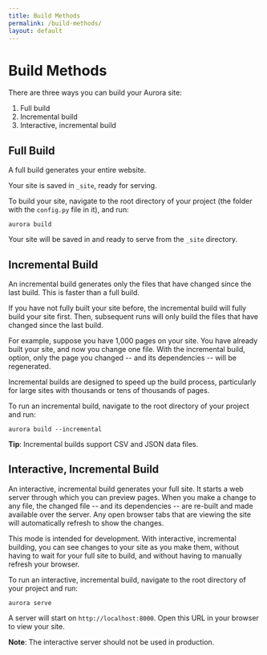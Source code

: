 ```yaml
---
title: Build Methods
permalink: /build-methods/
layout: default
---
```


# Build Methods

There are three ways you can build your Aurora site:

1. Full build
2. Incremental build
3. Interactive, incremental build

## Full Build

A full build generates your entire website.

Your site is saved in `_site`, ready for serving.

To build your site, navigate to the root directory of your project (the folder with the `config.py` file in it), and run:

<pre><code class="language-bash">aurora build</code></pre>

Your site will be saved in and ready to serve from the `_site` directory.

## Incremental Build

An incremental build generates only the files that have changed since the last build. This is faster than a full build.

If you have not fully built your site before, the incremental build will fully build your site first. Then, subsequent runs will only build the files that have changed since the last build.

For example, suppose you have 1,000 pages on your site. You have already built your site, and now you change one file. With the incremental build, option, only the page you changed -- and its dependencies -- will be regenerated.

Incremental builds are designed to speed up the build process, particularly for large sites with thousands or tens of thousands of pages.

To run an incremental build, navigate to the root directory of your project and run:

<pre><code class="language-bash">aurora build --incremental</code></pre>

<p class="callout-tip"><b>Tip</b>: Incremental builds support CSV and JSON data files.</p>

## Interactive, Incremental Build

An interactive, incremental build generates your full site. It starts a web server through which you can preview pages. When you make a change to any file, the changed file -- and its dependencies -- are re-built and made available over the server. Any open browser tabs that are viewing the site will automatically refresh to show the changes.

This mode is intended for development. With interactive, incremental building, you can see changes to your site as you make them, without having to wait for your full site to build, and without having to manually refresh your browser.

To run an interactive, incremental build, navigate to the root directory of your project and run:

<pre><code class="language-bash">aurora serve</code></pre>

A server will start on `http://localhost:8000`. Open this URL in your browser to view your site.

<p class="callout-note"><b>Note</b>: The interactive server should not be used in production.</p>
